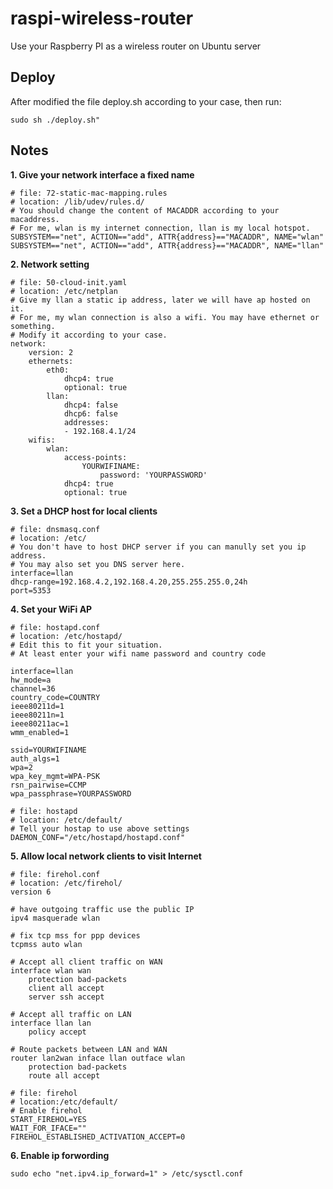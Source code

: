 # raspi-wireless-router
 Use your Raspberry PI as a wireless router on Ubuntu server
## Deploy
After modified the file deploy.sh according to your case, then run:
```
sudo sh ./deploy.sh"
```
## Notes

**1. Give your network interface a fixed name**
```
# file: 72-static-mac-mapping.rules
# location: /lib/udev/rules.d/
# You should change the content of MACADDR according to your macaddress. 
# For me, wlan is my internet connection, llan is my local hotspot.
SUBSYSTEM=="net", ACTION=="add", ATTR{address}=="MACADDR", NAME="wlan"
SUBSYSTEM=="net", ACTION=="add", ATTR{address}=="MACADDR", NAME="llan"
```

**2. Network setting**

```
# file: 50-cloud-init.yaml
# location: /etc/netplan
# Give my llan a static ip address, later we will have ap hosted on it.
# For me, my wlan connection is also a wifi. You may have ethernet or something.
# Modify it according to your case.
network:
    version: 2
    ethernets:
        eth0:
            dhcp4: true
            optional: true
        llan:
            dhcp4: false
            dhcp6: false
            addresses:
            - 192.168.4.1/24
    wifis:
        wlan:
            access-points:
                YOURWIFINAME:
                    password: 'YOURPASSWORD'
            dhcp4: true
            optional: true
```
**3. Set a DHCP host for local clients**
```
# file: dnsmasq.conf
# location: /etc/
# You don't have to host DHCP server if you can manully set you ip address.
# You may also set you DNS server here.
interface=llan
dhcp-range=192.168.4.2,192.168.4.20,255.255.255.0,24h
port=5353
```

**4. Set your WiFi AP**
```
# file: hostapd.conf
# location: /etc/hostapd/
# Edit this to fit your situation.
# At least enter your wifi name password and country code

interface=llan
hw_mode=a
channel=36
country_code=COUNTRY
ieee80211d=1
ieee80211n=1
ieee80211ac=1
wmm_enabled=1

ssid=YOURWIFINAME
auth_algs=1
wpa=2
wpa_key_mgmt=WPA-PSK
rsn_pairwise=CCMP
wpa_passphrase=YOURPASSWORD
```
```
# file: hostapd
# location: /etc/default/
# Tell your hostap to use above settings
DAEMON_CONF="/etc/hostapd/hostapd.conf"
```
**5. Allow local network clients to visit Internet**
```
# file: firehol.conf
# location: /etc/firehol/
version 6

# have outgoing traffic use the public IP
ipv4 masquerade wlan

# fix tcp mss for ppp devices
tcpmss auto wlan

# Accept all client traffic on WAN
interface wlan wan
    protection bad-packets
    client all accept
    server ssh accept

# Accept all traffic on LAN
interface llan lan
    policy accept

# Route packets between LAN and WAN
router lan2wan inface llan outface wlan
    protection bad-packets
    route all accept
```
```
# file: firehol
# location:/etc/default/
# Enable firehol
START_FIREHOL=YES
WAIT_FOR_IFACE=""
FIREHOL_ESTABLISHED_ACTIVATION_ACCEPT=0
```

**6. Enable ip forwording**
```
sudo echo "net.ipv4.ip_forward=1" > /etc/sysctl.conf
```
